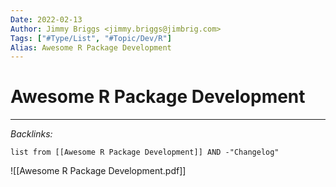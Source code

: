 ```yaml
---
Date: 2022-02-13
Author: Jimmy Briggs <jimmy.briggs@jimbrig.com>
Tags: ["#Type/List", "#Topic/Dev/R"]
Alias: Awesome R Package Development
---
```


# Awesome R Package Development



***

*Backlinks:*

```dataview
list from [[Awesome R Package Development]] AND -"Changelog"
```


![[Awesome R Package Development.pdf]]

